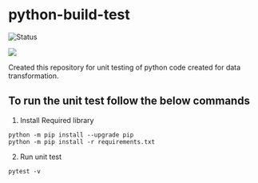 # python-build-test

![Status](https://github.com/Gyogeshwar/python-build-test/actions/workflows/build.yml/badge.svg)

![](https://img.shields.io/badge/build-passing-green)

Created this repository for unit testing of python code created for data transformation.

## To run the unit test follow the below commands

1. Install Required library

```shell
python -m pip install --upgrade pip
python -m pip install -r requirements.txt
```

2. Run unit test 

```shell
pytest -v
```

